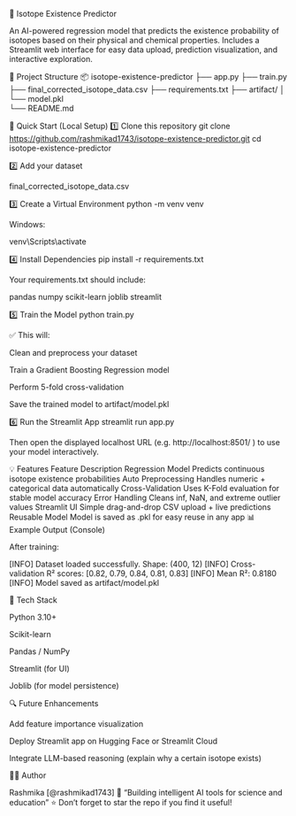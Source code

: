 🧪 Isotope Existence Predictor

An AI-powered regression model that predicts the existence probability of isotopes based on their physical and chemical properties.
Includes a Streamlit web interface for easy data upload, prediction visualization, and interactive exploration.

📁 Project Structure
📦 isotope-existence-predictor
├── app.py
├── train.py
├── final_corrected_isotope_data.csv
├── requirements.txt
├── artifact/
│   └── model.pkl                  
└── README.md                   

🚀 Quick Start (Local Setup)
1️⃣ Clone this repository
git clone https://github.com/rashmikad1743/isotope-existence-predictor.git
cd isotope-existence-predictor

2️⃣ Add your dataset

final_corrected_isotope_data.csv

3️⃣ Create a Virtual Environment
python -m venv venv


Windows:

venv\Scripts\activate


4️⃣ Install Dependencies
pip install -r requirements.txt

Your requirements.txt should include:

pandas
numpy
scikit-learn
joblib
streamlit

5️⃣ Train the Model
python train.py


✅ This will:

Clean and preprocess your dataset

Train a Gradient Boosting Regression model

Perform 5-fold cross-validation

Save the trained model to artifact/model.pkl

6️⃣ Run the Streamlit App
streamlit run app.py


Then open the displayed localhost URL (e.g. http://localhost:8501/
) to use your model interactively.

💡 Features
Feature	Description
Regression Model	Predicts continuous isotope existence probabilities
Auto Preprocessing	Handles numeric + categorical data automatically
Cross-Validation	Uses K-Fold evaluation for stable model accuracy
Error Handling	Cleans inf, NaN, and extreme outlier values
Streamlit UI	Simple drag-and-drop CSV upload + live predictions
Reusable Model	Model is saved as .pkl for easy reuse in any app
📊 Example Output (Console)

After training:

[INFO] Dataset loaded successfully. Shape: (400, 12)
[INFO] Cross-validation R² scores: [0.82, 0.79, 0.84, 0.81, 0.83]
[INFO] Mean R²: 0.8180
[INFO] Model saved as artifact/model.pkl

🧠 Tech Stack

Python 3.10+

Scikit-learn

Pandas / NumPy

Streamlit (for UI)

Joblib (for model persistence)

🔍 Future Enhancements

Add feature importance visualization

Deploy Streamlit app on Hugging Face or Streamlit Cloud

Integrate LLM-based reasoning (explain why a certain isotope exists)

👨‍💻 Author

Rashmika  [@rashmikad1743]
📧 “Building intelligent AI tools for science and education”
⭐ Don’t forget to star the repo if you find it useful!